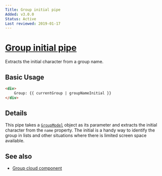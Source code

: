 ```yaml
---
Title: Group initial pipe
Added: v3.0.0
Status: Active
Last reviewed: 2019-01-17
---
```


# [Group initial pipe](../../../lib/process-services-cloud/src/lib/group/pipe/group-initial.pipe.ts "Defined in group-initial.pipe.ts")

Extracts the initial character from a group name.

## Basic Usage

<!-- {% raw %} -->

```HTML
<div>
    Group: {{ currentGroup | groupNameInitial }}
</div>
```

<!-- {% endraw %} -->

## Details

This pipe takes a [`GroupModel`](../../../lib/process-services-cloud/src/lib/group/models/group.model.ts)
object as its parameter and extracts the initial character from the `name`
property. The initial is a handy way to identify the group in lists and
other situations where there is limited screen space available.

## See also

-   [Group cloud component](../components/group-cloud.component.md)
